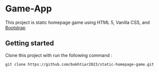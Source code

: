 # Game-App

This project is static homepage game using HTML 5, Vanilla CSS, and [Bootstrap](https://getbootstrap.com/)

## Getting started

Clone this project with run the following command :

```
git clone https://github.com/bakhtiar2023/static-homepage-game.git
```